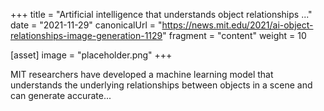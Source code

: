 +++
title = "Artificial intelligence that understands object relationships ..."
date = "2021-11-29"
canonicalUrl = "https://news.mit.edu/2021/ai-object-relationships-image-generation-1129"
fragment = "content"
weight = 10

[asset]
    image = "placeholder.png"
+++

MIT researchers have developed a machine learning model that understands 
the underlying relationships between objects in a scene and can generate 
accurate...
